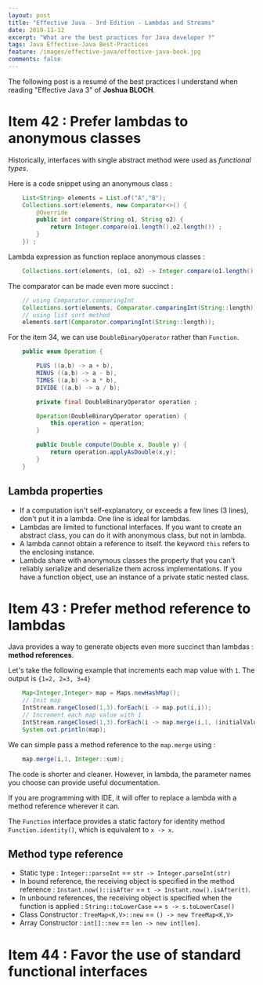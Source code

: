 ```yaml
---
layout: post
title: "Effective Java - 3rd Edition - Lambdas and Streams"
date: 2019-11-12
excerpt: "What are the best practices for Java developer ?"
tags: Java Effective-Java Best-Practices
feature: /images/effective-java/effective-java-book.jpg
comments: false
---
```


The following post is a resumé of the best practices I understand when reading "Effective Java 3" of __Joshua BLOCH__.

# Item 42 : Prefer lambdas to anonymous classes
Historically, interfaces with single abstract method were used as *functional types*.

Here is a code snippet using an anonymous class :
```java
    List<String> elements = List.of("A","B");
    Collections.sort(elements, new Comparator<>() {
        @Override
        public int compare(String o1, String o2) {
            return Integer.compare(o1.length(),o2.length()) ;
        }
    }) ;
```

Lambda expression as function replace anonymous classes :
```java
    Collections.sort(elements, (o1, o2) -> Integer.compare(o1.length(),o2.length())) ;
```

The comparator can be made even more succinct :
```java
    // using Comparator.comparingInt
    Collections.sort(elements, Comparator.comparingInt(String::length)) ;
    // using list sort method
    elements.sort(Comparator.comparingInt(String::length));
```

For the item 34, we can use `DoubleBinaryOperator` rather than `Function`.
```java
    public enum Operation {

        PLUS ((a,b) -> a + b),
        MINUS ((a,b) -> a - b),
        TIMES ((a,b) -> a * b),
        DIVIDE ((a,b) -> a / b);

        private final DoubleBinaryOperator operation ;

        Operation(DoubleBinaryOperator operation) {
            this.operation = operation;
        }

        public Double compute(Double x, Double y) {
            return operation.applyAsDouble(x,y);
        }
    }
```

## Lambda properties
- If a computation isn't self-explanatory, or exceeds a few lines (3 lines), don't put it in a lambda. One line is ideal for lambdas.
- Lambdas are limited to functional interfaces. If you want to create an abstract class, you can do it with anonymous class, but not in lambda.
- A lambda cannot obtain a reference to itself. the keyword `this` refers to the enclosing instance.
- Lambda share with anonymous classes the property that you can't reliably serialize and deserialize them across implementations. If you have a function object, use an instance of a private static nested class.


# Item 43 : Prefer method reference to lambdas
Java provides a way to generate objects even more succinct than lambdas : __method references__.

Let's take the following example that increments each map value with `1`. The output is `{1=2, 2=3, 3=4}`
```java
    Map<Integer,Integer> map = Maps.newHashMap();
    // Init map
    IntStream.rangeClosed(1,3).forEach(i -> map.put(i,i));
    // Increment each map value with 1
    IntStream.rangeClosed(1,3).forEach(i -> map.merge(i,1, (initialValue,incrementToAdd) -> initialValue + incrementToAdd));
    System.out.println(map);
```

We can simple pass a method reference to the `map.merge` using :
```java
    map.merge(i,1, Integer::sum);
```

The code is shorter and cleaner. However, in lambda, the parameter names you choose can provide useful documentation.

If you are programming with IDE, it will offer to replace a lambda with a method reference wherever it can.

The `Function` interface provides a static factory for identity method `Function.identity()`, which is equivalent to `x -> x`.

## Method type reference
- Static type : `Integer::parseInt` == `str -> Integer.parseInt(str)`
- In bound reference, the receiving object is specified in the method reference : `Instant.now()::isAfter` == `t -> Instant.now().isAfter(t)`.
- In unbound references, the receiving object is specified when the function is applied : `String::toLowerCase` == `s -> s.toLowerCase()`
- Class Constructor : `TreeMap<K,V>::new` == `() -> new TreeMap<K,V>`
- Array Constructor : `int[]::new` == `len -> new int[len]`.

# Item 44 : Favor the use of standard functional interfaces
